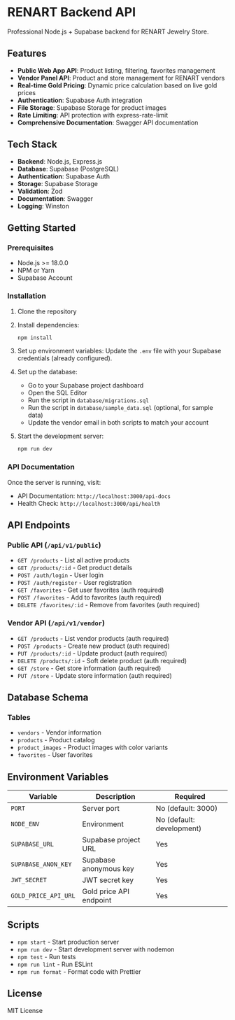 # RENART Backend API

Professional Node.js + Supabase backend for RENART Jewelry Store.

## Features

- **Public Web App API**: Product listing, filtering, favorites management
- **Vendor Panel API**: Product and store management for RENART vendors
- **Real-time Gold Pricing**: Dynamic price calculation based on live gold prices
- **Authentication**: Supabase Auth integration
- **File Storage**: Supabase Storage for product images
- **Rate Limiting**: API protection with express-rate-limit
- **Comprehensive Documentation**: Swagger API documentation

## Tech Stack

- **Backend**: Node.js, Express.js
- **Database**: Supabase (PostgreSQL)
- **Authentication**: Supabase Auth
- **Storage**: Supabase Storage
- **Validation**: Zod
- **Documentation**: Swagger
- **Logging**: Winston

## Getting Started

### Prerequisites

- Node.js >= 18.0.0
- NPM or Yarn
- Supabase Account

### Installation

1. Clone the repository
2. Install dependencies:
   ```bash
   npm install
   ```

3. Set up environment variables:
   Update the `.env` file with your Supabase credentials (already configured).

4. Set up the database:
   - Go to your Supabase project dashboard
   - Open the SQL Editor
   - Run the script in `database/migrations.sql`
   - Run the script in `database/sample_data.sql` (optional, for sample data)
   - Update the vendor email in both scripts to match your account

5. Start the development server:
   ```bash
   npm run dev
   ```

### API Documentation

Once the server is running, visit:
- API Documentation: `http://localhost:3000/api-docs`
- Health Check: `http://localhost:3000/api/health`

## API Endpoints

### Public API (`/api/v1/public`)
- `GET /products` - List all active products
- `GET /products/:id` - Get product details
- `POST /auth/login` - User login
- `POST /auth/register` - User registration
- `GET /favorites` - Get user favorites (auth required)
- `POST /favorites` - Add to favorites (auth required)
- `DELETE /favorites/:id` - Remove from favorites (auth required)

### Vendor API (`/api/v1/vendor`)
- `GET /products` - List vendor products (auth required)
- `POST /products` - Create new product (auth required)
- `PUT /products/:id` - Update product (auth required)
- `DELETE /products/:id` - Soft delete product (auth required)
- `GET /store` - Get store information (auth required)
- `PUT /store` - Update store information (auth required)

## Database Schema

### Tables
- `vendors` - Vendor information
- `products` - Product catalog
- `product_images` - Product images with color variants
- `favorites` - User favorites

## Environment Variables

| Variable | Description | Required |
|----------|-------------|----------|
| `PORT` | Server port | No (default: 3000) |
| `NODE_ENV` | Environment | No (default: development) |
| `SUPABASE_URL` | Supabase project URL | Yes |
| `SUPABASE_ANON_KEY` | Supabase anonymous key | Yes |
| `JWT_SECRET` | JWT secret key | Yes |
| `GOLD_PRICE_API_URL` | Gold price API endpoint | Yes |

## Scripts

- `npm start` - Start production server
- `npm run dev` - Start development server with nodemon
- `npm test` - Run tests
- `npm run lint` - Run ESLint
- `npm run format` - Format code with Prettier

## License

MIT License
